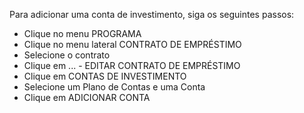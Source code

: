 ﻿Para adicionar uma conta de investimento, siga os seguintes passos:

* Clique no menu PROGRAMA
* Clique no menu lateral CONTRATO DE EMPRÉSTIMO
* Selecione o contrato
* Clique em ... - EDITAR CONTRATO DE EMPRÉSTIMO
* Clique em CONTAS DE INVESTIMENTO
* Selecione um Plano de Contas e uma Conta
* Clique em ADICIONAR CONTA